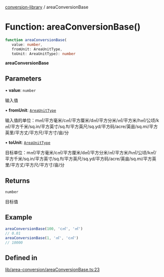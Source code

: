 [conversion-library](../globals.md) / areaConversionBase

# Function: areaConversionBase()

```ts
function areaConversionBase(
   value: number, 
   fromUnit: AreaUnitType, 
   toUnit: AreaUnitType): number
```

**areaConversionBase**

<Badge type="tip" text="version: v0.0.13+" />

## Parameters

• **value**: `number`

输入值

• **fromUnit**: [`AreaUnitType`](../type-aliases/AreaUnitType.md)

输入值的单位：m㎡/平方毫米/c㎡/平方厘米/d㎡/平方分米/㎡/平方米/h㎡/公顷/k㎡/平方千米/sq.in/平方英寸/sq.ft/平方英尺/sq.yd/平方码/acre/英亩/sq.mi/平方英里/平方丈/平方尺/平方寸/亩/分

• **toUnit**: [`AreaUnitType`](../type-aliases/AreaUnitType.md)

目标单位：m㎡/平方毫米/c㎡/平方厘米/d㎡/平方分米/㎡/平方米/h㎡/公顷/k㎡/平方千米/sq.in/平方英寸/sq.ft/平方英尺/sq.yd/平方码/acre/英亩/sq.mi/平方英里/平方丈/平方尺/平方寸/亩/分

## Returns

`number`

目标值

## Example

```ts
areaConversionBase(100, 'c㎡', '㎡')
// 0.01
areaConversionBase(1, '㎡', 'c㎡')
// 10000
```

## Defined in

[lib/area-conversion/areaConversionBase.ts:23](https://github.com/fxss5201/conversion-library/blob/main/lib/area-conversion/areaConversionBase.ts#L23)
